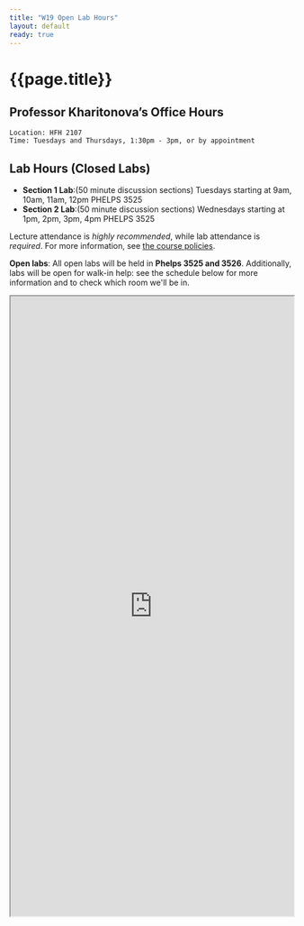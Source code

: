 ```yaml
---
title: "W19 Open Lab Hours"
layout: default
ready: true
---
```


# {{page.title}}

## Professor Kharitonova’s Office Hours

    Location: HFH 2107
    Time: Tuesdays and Thursdays, 1:30pm - 3pm, or by appointment

## Lab Hours (Closed Labs)
* **Section 1 Lab**:(50 minute discussion sections) Tuesdays starting at 9am, 10am, 11am, 12pm PHELPS 3525
* **Section 2 Lab**:(50 minute discussion sections) Wednesdays starting at 1pm, 2pm, 3pm, 4pm PHELPS 3525

Lecture attendance is *highly recommended*, while lab attendance is *required*. For more information, see [the course policies](/w19/info/policies/).

**Open labs**: All open labs will be held in **Phelps 3525 and 3526**. Additionally, labs will be open for walk-in help: see the schedule below for more information and to check which room we'll be in.

<style>
iframe { width: 100%; height: 1100px; overflow: scroll; }  
</style>

<iframe src="https://docs.google.com/spreadsheets/d/e/2PACX-1vSg2XGFCZeRuZrWDMZcCpTT9ZX_ww54DCKuFrSRxmc-iCRMRWYxOASBGnRKQbUhxHFuM4NMOgNltx_5/pubhtml?gid=4015272&single=true&widget=true&headers=false"></iframe>
